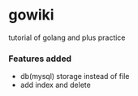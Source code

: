 # gowiki
tutorial of golang and plus practice

### Features added
- db(mysql) storage instead of file
- add index and delete
